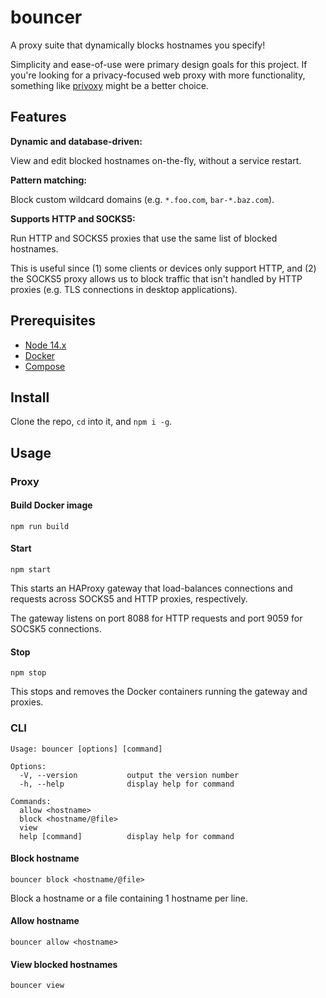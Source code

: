 # bouncer

A proxy suite that dynamically blocks hostnames you specify!

Simplicity and ease-of-use were primary design goals for this project. If you're looking for a privacy-focused web proxy with more functionality, something like [privoxy](https://www.privoxy.org/) might be a better choice.

## Features

**Dynamic and database-driven:**

View and edit blocked hostnames on-the-fly, without a service restart.

**Pattern matching:**

Block custom wildcard domains (e.g. `*.foo.com`, `bar-*.baz.com`).

**Supports HTTP and SOCKS5:**

Run HTTP and SOCKS5 proxies that use the same list of blocked hostnames.

This is useful since (1) some clients or devices only support HTTP, and (2) the SOCKS5 proxy allows us to block traffic that isn't handled by HTTP proxies (e.g. TLS connections in desktop applications).

## Prerequisites

* [Node 14.x](https://nodejs.org/dist/latest-v14.x/)
* [Docker](https://docs.docker.com/get-docker/)
* [Compose](https://docs.docker.com/compose/install/)

## Install

Clone the repo, `cd` into it, and `npm i -g`.

## Usage

### Proxy

#### Build Docker image

`npm run build`

#### Start

`npm start`

This starts an HAProxy gateway that load-balances connections and requests across SOCKS5 and HTTP proxies, respectively.

The gateway listens on port 8088 for HTTP requests and port 9059 for SOCSK5 connections.

#### Stop

`npm stop`

This stops and removes the Docker containers running the gateway and proxies.

### CLI

```
Usage: bouncer [options] [command]

Options:
  -V, --version           output the version number
  -h, --help              display help for command

Commands:
  allow <hostname>
  block <hostname/@file>
  view
  help [command]          display help for command
```

#### Block hostname

`bouncer block <hostname/@file>`

Block a hostname or a file containing 1 hostname per line.

#### Allow hostname

`bouncer allow <hostname>`

#### View blocked hostnames

`bouncer view`
